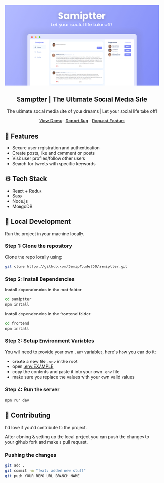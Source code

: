 <a href="https://samiptter.herokuapp.com/">
    <img src="./frontend/public/images/open_graph.png" alt="samiptter preview">
  </a>

  <h2 align="center">Samiptter | The Ultimate Social Media Site</h2>

  <p align="center">The ultimate social media site of your dreams | Let your social life take off!</p>

  <p align="center">
    <a href="https://samiptter.herokuapp.com/">View Demo</a>
    ·
    <a href="https://github.com/SamipPoudel58/samiptter/issues">Report Bug</a>
    ·
    <a href="https://github.com/SamipPoudel58/samiptter/issues">Request Feature</a>
  </p>

## 🌟 Features

- Secure user registration and authentication
- Create posts, like and comment on posts
- Visit user profiles/follow other users
- Search for tweets with specific keywords

## ⚙️ Tech Stack

- React + Redux
- Sass
- Node.js
- MongoDB

## 🚀 Local Development

Run the project in your machine locally.

### Step 1: Clone the repository

Clone the repo locally using:

```sh
git clone https://github.com/SamipPoudel58/samiptter.git
```

### Step 2: Install Dependencies

Install dependencies in the root folder

```sh
cd samiptter
npm install
```

Install dependencies in the frontend folder

```sh
cd frontend
npm install
```

### Step 3: Setup Environment Variables

You will need to provide your own `.env` variables, here's how you can do it:

- create a new file `.env` in the root
- open [.env.EXAMPLE](./.env.EXAMPLE)
- copy the contents and paste it into your own `.env` file
- make sure you replace the values with your own valid values

### Step 4: Run the server

```sh
npm run dev
```

## 🙏 Contributing

I'd love if you'd contribute to the project.

After cloning & setting up the local project you can push the changes to your github fork and make a pull request.

### Pushing the changes

```bash
git add .
git commit -m "feat: added new stuff"
git push YOUR_REPO_URL BRANCH_NAME
```
